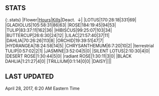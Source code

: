 
## STATS

{:.stats}
|<span class="stat_header">Flower</span>|<span class="stat_header stat_hours"><a href="https://tankpit-flowers.github.io/stats">Hours</a></span>|<span class="stat_header stat_kills"><a href="https://tankpit-flowers.github.io/stats-kills">Kills</a></span>|<span class="stat_header stat_deactivated stat_sorted">Deact. &nbsp;&darr;</span>|
|<span class="red">LOTUS</span><span class="awards-container"><span class="awards-sprite a0-3"></span><span class="awards-sprite a1-2"></span><span class="awards-sprite a2-2"></span><span class="awards-sprite a3-1"></span><span class="awards-sprite a5-2"></span></span>|<span class="stat stat_hours">170:28:18</span>|<span class="stat stat_kills">331</span>|<span class="stat stat_deactivated stat_sorted">69</span>|
|<span class="red">GLADIOLUS</span><span class="awards-container"><span class="awards-sprite a0-3"></span><span class="awards-sprite a2-2"></span><span class="awards-sprite a3-1"></span><span class="awards-sprite a5-3"></span></span>|<span class="stat stat_hours">105:58:31</span>|<span class="stat stat_kills">86</span>|<span class="stat stat_deactivated stat_sorted">63</span>|
|<span class="red">ROSE</span><span class="awards-container"><span class="awards-sprite a0-3"></span><span class="awards-sprite a2-2"></span><span class="awards-sprite a3-1"></span><span class="awards-sprite a5-2"></span><span class="awards-sprite a7-1"></span><span class="awards-sprite a8-1"></span></span>|<span class="stat stat_hours">184:19:45</span>|<span class="stat stat_kills">94</span>|<span class="stat stat_deactivated stat_sorted">53</span>|
|<span class="red">TULIP</span><span class="awards-container"><span class="awards-sprite a0-3"></span><span class="awards-sprite a1-1"></span><span class="awards-sprite a2-1"></span><span class="awards-sprite a5-1"></span></span>|<span class="stat stat_hours">83:37:11</span>|<span class="stat stat_kills">162</span>|<span class="stat stat_deactivated stat_sorted">36</span>|
|<span class="red">HIBISCUS</span><span class="awards-container"><span class="awards-sprite a0-3"></span><span class="awards-sprite a1-1"></span><span class="awards-sprite a2-1"></span><span class="awards-sprite a5-1"></span></span>|<span class="stat stat_hours">99:25:07</span>|<span class="stat stat_kills">103</span>|<span class="stat stat_deactivated stat_sorted">34</span>|
|<span class="red">BUTTERCUP</span><span class="awards-container"><span class="awards-sprite a0-3"></span></span>|<span class="stat stat_hours">26:6:30</span>|<span class="stat stat_kills">24</span>|<span class="stat stat_deactivated stat_sorted">12</span>|
|<span class="red">LILAC</span><span class="awards-container"><span class="awards-sprite a0-3"></span><span class="awards-sprite a5-2"></span></span>|<span class="stat stat_hours">21:57:40</span>|<span class="stat stat_kills">37</span>|<span class="stat stat_deactivated stat_sorted">11</span>|
|<span class="red">DAHLIA</span><span class="awards-container"><span class="awards-sprite a0-3"></span><span class="awards-sprite a1-1"></span><span class="awards-sprite a5-2"></span></span>|<span class="stat stat_hours">70:26:26</span>|<span class="stat stat_kills">113</span>|<span class="stat stat_deactivated stat_sorted">8</span>|
|<span class="red">ORCHID</span><span class="awards-container"><span class="awards-sprite a0-3"></span></span>|<span class="stat stat_hours">19:39:51</span>|<span class="stat stat_kills">47</span>|<span class="stat stat_deactivated stat_sorted">7</span>|
|<span class="red">HYDRANGEA</span><span class="awards-container"><span class="awards-sprite a0-3"></span><span class="awards-sprite a5-3"></span></span>|<span class="stat stat_hours">18:24:58</span>|<span class="stat stat_kills">14</span>|<span class="stat stat_deactivated stat_sorted">5</span>|
|<span class="red">CHRYSANTHEMUM</span><span class="awards-container"><span class="awards-sprite a0-3"></span><span class="awards-sprite a5-3"></span></span>|<span class="stat stat_hours">6:7:20</span>|<span class="stat stat_kills">10</span>|<span class="stat stat_deactivated stat_sorted">2</span>|
|<span class="purple">terrestrial TULIP</span><span class="awards-container"><span class="awards-sprite a0-1"></span><span class="awards-sprite a5-3"></span></span>|<span class="stat stat_hours">0:57:02</span>|<span class="stat stat_kills">2</span>|<span class="stat stat_deactivated stat_sorted">1</span>|
|<span class="red">JASMINE</span><span class="awards-container"><span class="awards-sprite a0-3"></span><span class="awards-sprite a5-1"></span></span>|<span class="stat stat_hours">3:52:04</span>|<span class="stat stat_kills">5</span>|<span class="stat stat_deactivated stat_sorted">0</span>|
|<span class="orange">SILENT LOTUS</span><span class="awards-container"><span class="awards-sprite a0-2"></span><span class="awards-sprite a5-2"></span></span>|<span class="stat stat_hours">2:10:30</span>|<span class="stat stat_kills">4</span>|<span class="stat stat_deactivated stat_sorted">0</span>|
|<span class="orange">DESERT ROSE</span><span class="awards-container"><span class="awards-sprite a0-2"></span><span class="awards-sprite a5-3"></span></span>|<span class="stat stat_hours">1:30:44</span>|<span class="stat stat_kills">5</span>|<span class="stat stat_deactivated stat_sorted">0</span>|
|<span class="purple">radiant ROSE</span><span class="awards-container"><span class="awards-sprite a0-1"></span><span class="awards-sprite a5-2"></span></span>|<span class="stat stat_hours">1:30:11</span>|<span class="stat stat_kills">3</span>|<span class="stat stat_deactivated stat_sorted">0</span>|
|<span class="orange">BLACK DAHLIA</span><span class="awards-container"><span class="awards-sprite a0-2"></span></span>|<span class="stat stat_hours">1:21:27</span>|<span class="stat stat_kills">4</span>|<span class="stat stat_deactivated stat_sorted">0</span>|
|<span class="red">TRILLIUM</span><span class="awards-container"><span class="awards-sprite a0-3"></span><span class="awards-sprite a4-3"></span><span class="awards-sprite a5-2"></span><span class="awards-sprite a7-1"></span></span>|<span class="stat stat_hours">0:1:14</span>|<span class="stat stat_kills">0</span>|<span class="stat stat_deactivated stat_sorted">0</span>|
|<span class="red">DAISY</span><span class="awards-container"><span class="awards-sprite a0-3"></span><span class="awards-sprite a5-2"></span></span>|<span class="stat stat_hours"></span>|<span class="stat stat_kills"></span>|<span class="stat stat_deactivated stat_sorted"></span>|

## LAST UPDATED

<span class="last_updated">April 28, 2017, 6:20 AM Eastern Time</span>